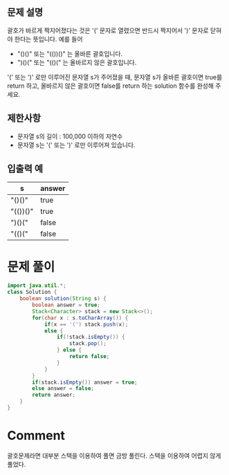 ## 문제 설명
<p>괄호가 바르게 짝지어졌다는 것은 '(' 문자로 열렸으면 반드시 짝지어서 ')' 문자로 닫혀야 한다는 뜻입니다. 예를 들어</p>

<ul>
<li>"()()" 또는 "(())()" 는 올바른 괄호입니다.</li>
<li>")()(" 또는 "(()(" 는 올바르지 않은 괄호입니다.</li>
</ul>

<p>'(' 또는 ')' 로만 이루어진 문자열 s가 주어졌을 때, 문자열 s가 올바른 괄호이면 true를 return 하고, 올바르지 않은 괄호이면 false를 return 하는 solution 함수를 완성해 주세요.</p>


## 제한사항
<ul>
<li>문자열 s의 길이 : 100,000 이하의 자연수</li>
<li>문자열 s는 '(' 또는 ')' 로만 이루어져 있습니다.</li>
</ul>



## 입출력 예
<table class="table">
        <thead><tr>
<th>s</th>
<th>answer</th>
</tr>
</thead>
        <tbody><tr>
<td>"()()"</td>
<td>true</td>
</tr>
<tr>
<td>"(())()"</td>
<td>true</td>
</tr>
<tr>
<td>")()("</td>
<td>false</td>
</tr>
<tr>
<td>"(()("</td>
<td>false</td>
</tr>
</tbody>
      </table>

# 문제 풀이
```java
import java.util.*;
class Solution {
    boolean solution(String s) {
        boolean answer = true;
        Stack<Character> stack = new Stack<>();
        for(char x : s.toCharArray()) {
            if(x == '(') stack.push(x);
            else {
                if(!stack.isEmpty()) {
                    stack.pop();
                } else {
                    return false;
                }
            }
        }
        if(stack.isEmpty()) answer = true;
        else answer = false;
        return answer;
    }
}
```

# Comment
괄호문제라면 대부분 스택을 이용하여 풀면 금방 풀린다. 스택을 이용하여 어렵지 않게 풀었다.
